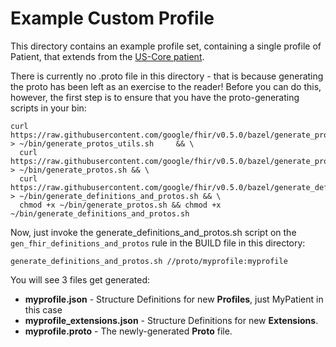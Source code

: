 # Example Custom Profile

This directory contains an example profile set, containing a single profile of Patient, that extends from the [US-Core patient](http://hl7.org/fhir/us/core/StructureDefinition/us-core-patient).

There is currently no .proto file in this directory - that is because generating the proto has been left as an exercise to the reader!  Before you can do this, however, the first step is to ensure that you have the proto-generating scripts in your bin:

```
curl https://raw.githubusercontent.com/google/fhir/v0.5.0/bazel/generate_protos_utils.sh > ~/bin/generate_protos_utils.sh     && \
  curl https://raw.githubusercontent.com/google/fhir/v0.5.0/bazel/generate_protos.sh > ~/bin/generate_protos.sh && \
  curl https://raw.githubusercontent.com/google/fhir/v0.5.0/bazel/generate_definitions_and_protos.sh > ~/bin/generate_definitions_and_protos.sh && \
  chmod +x ~/bin/generate_protos.sh && chmod +x ~/bin/generate_definitions_and_protos.sh
```
Now, just invoke the generate_definitions_and_protos.sh script on the `gen_fhir_definitions_and_protos` rule in the BUILD file in this directory:
```
generate_definitions_and_protos.sh //proto/myprofile:myprofile
```

You will see 3 files get generated:
* __myprofile.json__ - Structure Definitions for new __Profiles__, just MyPatient in this case
* __myprofile_extensions.json__ - Structure Definitions for new __Extensions__.
* __myprofile.proto__ - The newly-generated __Proto__ file.
